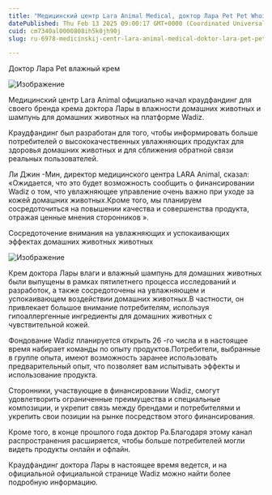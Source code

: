 ```yaml
---
title: "Медицинский центр Lara Animal Medical, доктор Лара Pet Pet Whoisture Cream Crowd Funding начинается в Wadiz"
datePublished: Thu Feb 13 2025 09:00:17 GMT+0000 (Coordinated Universal Time)
cuid: cm7340al0000808ih5k0jh90j
slug: ru-6978-medicinskij-centr-lara-animal-medical-doktor-lara-pet-pet-whoisture-cream-crowd-funding-nachinaetsya-v-wadiz

---
```



Доктор Лара Pet влажный крем

![Изображение](https://cdn.hashnode.com/res/hashnode/image/upload/v1739437211883/0ab2fca6-88f1-4f71-8b7f-0288bbef6eca.png)

Медицинский центр Lara Animal официально начал краудфандинг для своего бренда крема доктора Лары в влажности домашних животных и шампунь для домашних животных на платформе Wadiz.

Краудфандинг был разработан для того, чтобы информировать больше потребителей о высококачественных увлажняющих продуктах для здоровья домашних животных и для сближения обратной связи реальных пользователей.

Ли Джин -Мин, директор медицинского центра LARA Animal, сказал: «Ожидается, что это будет возможность сообщить о финансировании Wadiz о том, что увлажняющее управление очень важно при уходе за кожей домашних животных.Кроме того, мы планируем сосредоточиться на повышении качества и совершенства продукта, отражая ценные мнения сторонников ».

Сосредоточение внимания на увлажняющих и успокаивающих эффектах домашних животных животных

![Изображение](https://cdn.hashnode.com/res/hashnode/image/upload/v1739437214882/5d4774f4-bf63-474f-88eb-b167ae4c693d.png)

Крем доктора Лары влаги и влажный шампунь для домашних животных были выпущены в рамках пятилетнего процесса исследований и разработок, а также сосредоточены на увлажняющем и успокаивающем воздействии домашних животных.В частности, он привлекает большое внимание потребителям, используя гипоаллергенные ингредиенты для домашних животных с чувствительной кожей.

Фондование Wadiz планируется открыть 26 -го числа и в настоящее время набирает команды по опыту продуктов.Потребители, выбранные в группе опыта, имеют возможность заранее использовать предварительный опыт, что позволяет вам испытывать эффекты и использование продукта.

Сторонники, участвующие в финансировании Wadiz, смогут удовлетворить ограниченные преимущества и специальные композиции, и укрепит связь между брендами и потребителями и укрепить свои позиции на рынке посредством этого финансирования.

Кроме того, в конце прошлого года доктор Ра.Благодаря этому канал распространения расширяется, чтобы больше потребителей могли видеть продукты онлайн и офлайн.

Краудфандинг доктора Лары в настоящее время ведется, и на официальной официальной странице Wadiz можно найти более подробную информацию.